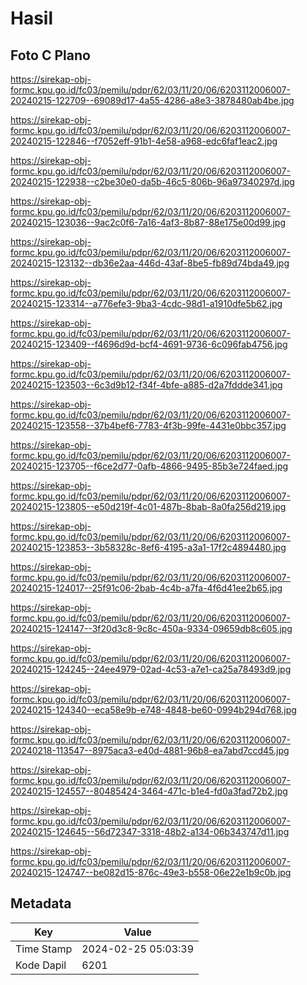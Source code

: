 # Hasil

## Foto C Plano

https://sirekap-obj-formc.kpu.go.id/fc03/pemilu/pdpr/62/03/11/20/06/6203112006007-20240215-122709--69089d17-4a55-4286-a8e3-3878480ab4be.jpg

https://sirekap-obj-formc.kpu.go.id/fc03/pemilu/pdpr/62/03/11/20/06/6203112006007-20240215-122846--f7052eff-91b1-4e58-a968-edc6faf1eac2.jpg

https://sirekap-obj-formc.kpu.go.id/fc03/pemilu/pdpr/62/03/11/20/06/6203112006007-20240215-122938--c2be30e0-da5b-46c5-806b-96a97340297d.jpg

https://sirekap-obj-formc.kpu.go.id/fc03/pemilu/pdpr/62/03/11/20/06/6203112006007-20240215-123036--9ac2c0f6-7a16-4af3-8b87-88e175e00d99.jpg

https://sirekap-obj-formc.kpu.go.id/fc03/pemilu/pdpr/62/03/11/20/06/6203112006007-20240215-123132--db36e2aa-446d-43af-8be5-fb89d74bda49.jpg

https://sirekap-obj-formc.kpu.go.id/fc03/pemilu/pdpr/62/03/11/20/06/6203112006007-20240215-123314--a776efe3-9ba3-4cdc-98d1-a1910dfe5b62.jpg

https://sirekap-obj-formc.kpu.go.id/fc03/pemilu/pdpr/62/03/11/20/06/6203112006007-20240215-123409--f4696d9d-bcf4-4691-9736-6c096fab4756.jpg

https://sirekap-obj-formc.kpu.go.id/fc03/pemilu/pdpr/62/03/11/20/06/6203112006007-20240215-123503--6c3d9b12-f34f-4bfe-a885-d2a7fddde341.jpg

https://sirekap-obj-formc.kpu.go.id/fc03/pemilu/pdpr/62/03/11/20/06/6203112006007-20240215-123558--37b4bef6-7783-4f3b-99fe-4431e0bbc357.jpg

https://sirekap-obj-formc.kpu.go.id/fc03/pemilu/pdpr/62/03/11/20/06/6203112006007-20240215-123705--f6ce2d77-0afb-4866-9495-85b3e724faed.jpg

https://sirekap-obj-formc.kpu.go.id/fc03/pemilu/pdpr/62/03/11/20/06/6203112006007-20240215-123805--e50d219f-4c01-487b-8bab-8a0fa256d219.jpg

https://sirekap-obj-formc.kpu.go.id/fc03/pemilu/pdpr/62/03/11/20/06/6203112006007-20240215-123853--3b58328c-8ef6-4195-a3a1-17f2c4894480.jpg

https://sirekap-obj-formc.kpu.go.id/fc03/pemilu/pdpr/62/03/11/20/06/6203112006007-20240215-124017--25f91c06-2bab-4c4b-a7fa-4f6d41ee2b65.jpg

https://sirekap-obj-formc.kpu.go.id/fc03/pemilu/pdpr/62/03/11/20/06/6203112006007-20240215-124147--3f20d3c8-9c8c-450a-9334-09659db8c605.jpg

https://sirekap-obj-formc.kpu.go.id/fc03/pemilu/pdpr/62/03/11/20/06/6203112006007-20240215-124245--24ee4979-02ad-4c53-a7e1-ca25a78493d9.jpg

https://sirekap-obj-formc.kpu.go.id/fc03/pemilu/pdpr/62/03/11/20/06/6203112006007-20240215-124340--eca58e9b-e748-4848-be60-0994b294d768.jpg

https://sirekap-obj-formc.kpu.go.id/fc03/pemilu/pdpr/62/03/11/20/06/6203112006007-20240218-113547--8975aca3-e40d-4881-96b8-ea7abd7ccd45.jpg

https://sirekap-obj-formc.kpu.go.id/fc03/pemilu/pdpr/62/03/11/20/06/6203112006007-20240215-124557--80485424-3464-471c-b1e4-fd0a3fad72b2.jpg

https://sirekap-obj-formc.kpu.go.id/fc03/pemilu/pdpr/62/03/11/20/06/6203112006007-20240215-124645--56d72347-3318-48b2-a134-06b343747d11.jpg

https://sirekap-obj-formc.kpu.go.id/fc03/pemilu/pdpr/62/03/11/20/06/6203112006007-20240215-124747--be082d15-876c-49e3-b558-06e22e1b9c0b.jpg


## Metadata

| Key        | Value               |
| ---------- | ------------------- |
| Time Stamp | 2024-02-25 05:03:39 |
| Kode Dapil | 6201                |



